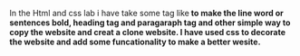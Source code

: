 In the Html and css lab i have take some tag like<b> to make the line word or sentences bold, heading tag and paragaraph tag
and other simple way to copy the website and creat a clone website. I have used css to decorate the website
and add some funcationality to make a better wesite. 
